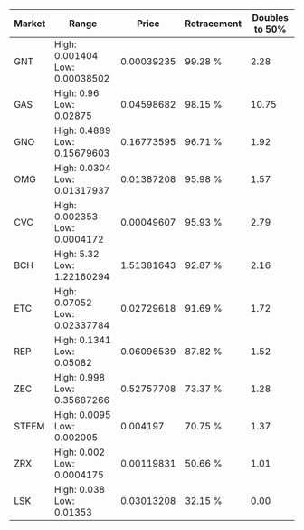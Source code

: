 | Market | Range | Price| Retracement | Doubles to 50% |
| --- | --- | --- | --- | --- |
| GNT | High: 0.001404<br />Low: 0.00038502 | 0.00039235 | 99.28 % | 2.28 |
| GAS | High: 0.96<br />Low: 0.02875 | 0.04598682 | 98.15 % | 10.75 |
| GNO | High: 0.4889<br />Low: 0.15679603 | 0.16773595 | 96.71 % | 1.92 |
| OMG | High: 0.0304<br />Low: 0.01317937 | 0.01387208 | 95.98 % | 1.57 |
| CVC | High: 0.002353<br />Low: 0.0004172 | 0.00049607 | 95.93 % | 2.79 |
| BCH | High: 5.32<br />Low: 1.22160294 | 1.51381643 | 92.87 % | 2.16 |
| ETC | High: 0.07052<br />Low: 0.02337784 | 0.02729618 | 91.69 % | 1.72 |
| REP | High: 0.1341<br />Low: 0.05082 | 0.06096539 | 87.82 % | 1.52 |
| ZEC | High: 0.998<br />Low: 0.35687266 | 0.52757708 | 73.37 % | 1.28 |
| STEEM | High: 0.0095<br />Low: 0.002005 | 0.004197 | 70.75 % | 1.37 |
| ZRX | High: 0.002<br />Low: 0.0004175 | 0.00119831 | 50.66 % | 1.01 |
| LSK | High: 0.038<br />Low: 0.01353 | 0.03013208 | 32.15 % | 0.00 |
